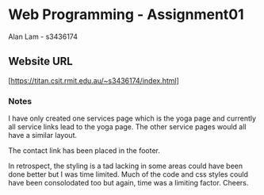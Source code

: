 # Web Programming - Assignment01

Alan Lam - s3436174

## Website URL

[https://titan.csit.rmit.edu.au/~s3436174/index.html]

### Notes

I have only created one services page which is the yoga page and currently all
service links lead to the yoga page. The other service pages would all have a
similar layout.

The contact link has been placed in the footer.

In retrospect, the styling is a tad lacking in some areas could have been done better
but I was time limited. Much of the code and css styles could have been consolodated
too but again, time was a limiting factor. Cheers.
